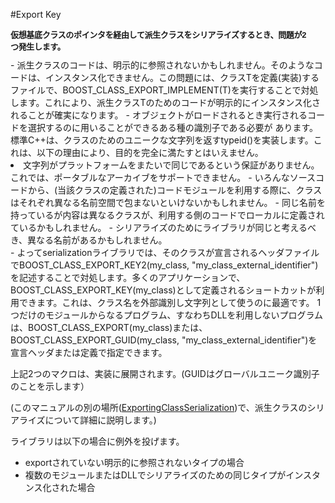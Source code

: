 #Export Key
<h1 style='font-family:Arial,Verdana,Bitstream Vera Sans,Helvetica,sans-serif;font-weight:bold;letter-spacing:-0.018em;font-size:19px;margin-top:0.15em;margin-right:1em;margin-bottom:0.5em'><span style='font-family:Verdana,Arial,Bitstream Vera Sans,Helvetica,sans-serif;font-size:13px'>仮想基底クラスのポインタを経由して派生クラスをシリアライズするとき、問題が2つ発生します。</h1>
- 派生クラスのコードは、明示的に参照されないかもしれません。そのようなコードは、インスタンス化できません。この問題には、クラスTを定義(実装)するファイルで、BOOST_CLASS_EXPORT_IMPLEMENT(T)を実行することで対処します。これにより、派生クラスTのためのコードが明示的にインスタンス化されることが確実になります。
- オブジェクトがロードされるとき実行されるコードを選択するのに用いることができるある種の識別子である必要が あります。標準C++は、クラスのためのユニークな文字列を返すtypeid()を実装します。これは、以下の理由により、目的を完全に満たすとはいえません。<li>文字列がプラットフォームをまたいで同じであるという保証がありません。これでは、ポータブルなアーカイブをサポートできません。
- いろんなソースコードから、(当該クラスの定義された)コードモジュールを利用する際に、クラスはそれぞれ異なる名前空間で包まないといけないかもしれません。
- 同じ名前を持っているが内容は異なるクラスが、利用する側のコードでローカルに定義されているかもしれません。
- シリアライズのためにライブラリが同じと考えるべき、異なる名前があるかもしれません。</li>
- よってserializationライブラリでは、そのクラスが宣言されるヘッダファイルでBOOST_CLASS_EXPORT_KEY2(my_class, "my_class_external_identifier")を記述することで対処します。多くのアプリケーションで、BOOST_CLASS_EXPORT_KEY(my_class)として定義されるショートカットが利用できます。これは、クラス名を外部識別し文字列として使うのに最適です。
1つだけのモジュールからなるプログラム、すなわちDLLを利用しないプログラムは、BOOST_CLASS_EXPORT(my_class)または、BOOST_CLASS_EXPORT_GUID(my_class, "my_class_external_identifier")を宣言ヘッダまたは定義で指定できます。

上記2つのマクロは、実装に展開されます。(GUIDはグローバルユニーク識別子のことを示します）

(このマニュアルの別の場所([ExportingClassSerialization](https://sites.google.com/site/boostjp/document/boostserialization/reference/special-considerations/exporting-class-serialization))で、派生クラスのシリアライズについて詳細に説明します。)

ライブラリは以下の場合に例外を投げます。

- exportされていない明示的に参照されないタイプの場合
- 複数のモジュールまたはDLLでシリアライズのための同じタイプがインスタンス化された場合</span>